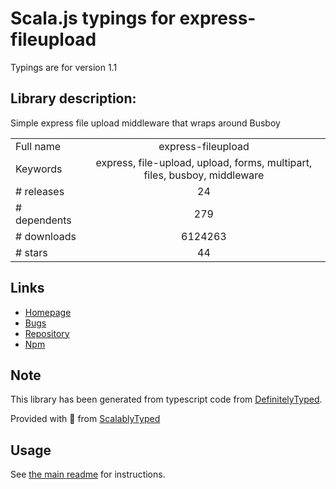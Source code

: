 
# Scala.js typings for express-fileupload

Typings are for version 1.1

## Library description:
Simple express file upload middleware that wraps around Busboy

|                    |                 |
| ------------------ | :-------------: |
| Full name          | express-fileupload |
| Keywords           | express, file-upload, upload, forms, multipart, files, busboy, middleware |
| # releases         | 24 |
| # dependents       | 279 |
| # downloads        | 6124263 |
| # stars            | 44 |

## Links
- [Homepage](https://github.com/richardgirges/express-fileupload#readme)
- [Bugs](https://github.com/richardgirges/express-fileupload/issues)
- [Repository](https://github.com/richardgirges/express-fileupload)
- [Npm](https://www.npmjs.com/package/express-fileupload)
    


## Note
This library has been generated from typescript code from [DefinitelyTyped](https://definitelytyped.org).

Provided with :purple_heart: from [ScalablyTyped](https://github.com/oyvindberg/ScalablyTyped)

## Usage
See [the main readme](../../readme.md) for instructions.


